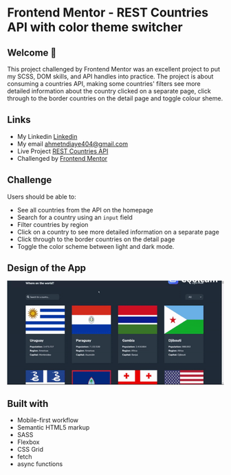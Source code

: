 # Frontend Mentor - REST Countries API with color theme switcher
 
## Welcome 🍃

This project challenged by Frontend Mentor was an excellent project to put my SCSS, DOM skills, and API handles into practice. The project is about consuming a countries API, making some countries' filters see more detailed information about the country clicked on a separate page, click through to the border countries on the detail page and toggle colour sheme.


## Links
- My Linkedin [Linkedin](https://www.linkedin.com/in/mouhametndiaye/)
- My email ahmetndiaye404@gmail.com
- Live Project [REST Countries API](https://mouhametnd-countries-api.netlify.app/)
- Challenged by [Frontend Mentor](https://www.frontendmentor.io/home)

## Challenge  
Users should be able to:

- See all countries from the API on the homepage
- Search for a country using an `input` field
- Filter countries by region
- Click on a country to see more detailed information on a separate page
- Click through to the border countries on the detail page
- Toggle the color scheme between light and dark mode.


## Design of the App
![Design preview for the Rest Countries API page coding challenge](./gif.gif)

## Built with

- Mobile-first workflow
- Semantic HTML5 markup
- SASS
- Flexbox
- CSS Grid
- fetch
- async functions
  

